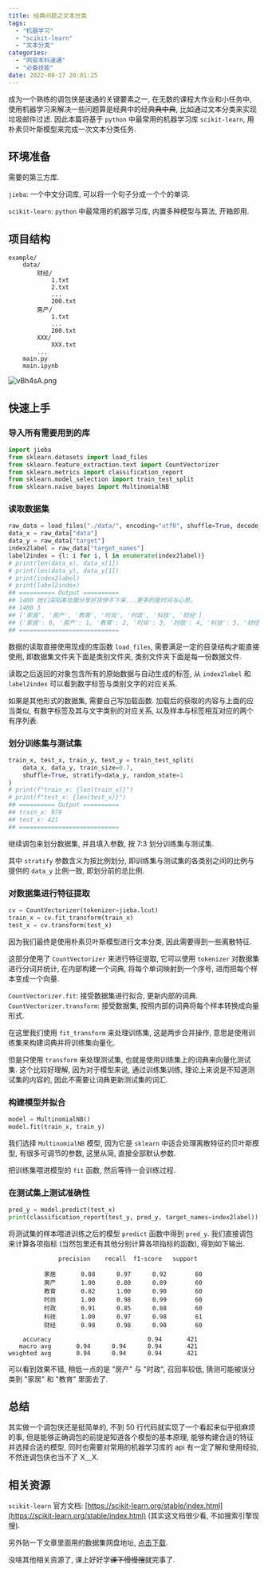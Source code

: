 ```yaml
---
title: 经典问题之文本分类
tags:
  - "机器学习"
  - "scikit-learn"
  - "文本分类"
categories:
  - "网安本科速通"
  - "必备技能"
date: 2022-08-17 20:01:25
---
```


成为一个熟练的调包侠是速通的关键要素之一, 在无数的课程大作业和小任务中, 使用机器学习来解决一些问题算是经典中的经典~~典中典~~, 比如通过文本分类来实现垃圾邮件过滤. 因此本篇将基于 `python` 中最常用的机器学习库 `scikit-learn`, 用朴素贝叶斯模型来完成一次文本分类任务.

<!-- more -->

## 环境准备

需要的第三方库.

`jieba`: 一个中文分词库, 可以将一个句子分成一个个的单词.

`scikit-learn`: `python` 中最常用的机器学习库, 内置多种模型与算法, 开箱即用.

## 项目结构

```plain
example/
    data/
        财经/
            1.txt
            2.txt
            ...
            200.txt
        房产/
            1.txt
            ...
            200.txt
        XXX/
            XXX.txt
        ...
    main.py
    main.ipynb
```

![vBh4sA.png](https://s1.ax1x.com/2022/08/17/vBh4sA.png)

## 快速上手

### 导入所有需要用到的库

```python
import jieba
from sklearn.datasets import load_files
from sklearn.feature_extraction.text import CountVectorizer
from sklearn.metrics import classification_report
from sklearn.model_selection import train_test_split
from sklearn.naive_bayes import MultinomialNB
```

### 读取数据集

```python
raw_data = load_files("./data/", encoding="utf8", shuffle=True, decode_error="ignore", random_state=1)
data_x = raw_data["data"]
data_y = raw_data["target"]
index2label = raw_data["target_names"]
label2index = {l: i for i, l in enumerate(index2label)}
# print(len(data_x), data_x[1])
# print(len(data_y), data_y[1])
# print(index2label)
# print(label2index)
## ========== Output ==========
## 1400 她们深陷美妆圈分享好货停不下来...更多的是时间与心思。
## 1400 3
## ['家居', '房产', '教育', '时尚', '时政', '科技', '财经']
## {'家居': 0, '房产': 1, '教育': 2, '时尚': 3, '时政': 4, '科技': 5, '财经': 6}
## ============================
```

数据的读取直接使用现成的库函数 `load_files`, 需要满足一定的目录结构才能直接使用, 即数据集文件夹下面是类别文件夹, 类别文件夹下面是每一份数据文件.

读取之后返回的对象包含所有的原始数据与自动生成的标签, 从 `index2label` 和 `label2index` 可以看到数字标签与类别文字的对应关系.

如果是其他形式的数据集, 需要自己写加载函数. 加载后的获取的内容与上面的应当类似, 有数字标签及其与文字类别的对应关系, 以及样本与标签相互对应的两个有序列表.

### 划分训练集与测试集

```python
train_x, test_x, train_y, test_y = train_test_split(
    data_x, data_y, train_size=0.7,
    shuffle=True, stratify=data_y, random_state=1
)
# print(f"train_x: {len(train_x)}")
# print(f"test_x: {len(test_x)}")
## ========== Output ==========
## train_x: 979
## test_x: 421
## ============================
```

继续调包来划分数据集, 并且填入参数, 按 7:3 划分训练集与测试集.

其中 `stratify` 参数含义为按比例划分, 即训练集与测试集的各类别之间的比例与提供的 `data_y` 比例一致, 即划分前的总比例.

### 对数据集进行特征提取

```python
cv = CountVectorizer(tokenizer=jieba.lcut)
train_x = cv.fit_transform(train_x)
test_x = cv.transform(test_x)
```

因为我们最终是使用朴素贝叶斯模型进行文本分类, 因此需要得到一些离散特征.

这部分使用了 `CountVectorizer` 来进行特征提取, 它可以使用 `tokenizer` 对数据集进行分词并统计, 在内部构建一个词典, 将每个单词映射到一个序号, 进而把每个样本变成一个向量.

`CountVectorizer.fit`: 接受数据集进行拟合, 更新内部的词典.
`CountVectorizer.transform`: 接受数据集, 按照内部的词典将每个样本转换成向量形式.

在这里我们使用 `fit_transform` 来处理训练集, 这是两步合并操作, 意思是使用训练集来构建词典并将训练集向量化.

但是只使用 `transform` 来处理测试集, 也就是使用训练集上的词典来向量化测试集. 这个比较好理解, 因为对于模型来说, 通过训练集训练, 理论上来说是不知道测试集的内容的, 因此不需要让词典更新测试集的词汇.

### 构建模型并拟合

```python
model = MultinomialNB()
model.fit(train_x, train_y)
```

我们选择 `MultinomialNB` 模型, 因为它是 `sklearn` 中适合处理离散特征的贝叶斯模型, 有很多可调节的参数, 这里从简, 直接全部默认参数.

把训练集喂进模型的 `fit` 函数, 然后等待一会训练过程.

### 在测试集上测试准确性

```python
pred_y = model.predict(test_x)
print(classification_report(test_y, pred_y, target_names=index2label))
```

将测试集的样本喂进训练之后的模型 `predict` 函数中得到 `pred_y`. 我们直接调包来计算各项指标 (当然包里还有其他分别计算各项指标的函数), 得到如下输出.

```plain
              precision    recall  f1-score   support

          家居       0.88      0.97      0.92        60
          房产       1.00      0.80      0.89        60
          教育       0.82      1.00      0.90        60
          时尚       1.00      0.98      0.99        60
          时政       0.91      0.85      0.88        60
          科技       1.00      0.97      0.98        61
          财经       0.98      0.98      0.98        60

    accuracy                           0.94       421
   macro avg       0.94      0.94      0.94       421
weighted avg       0.94      0.94      0.94       421
```

可以看到效果不错, 稍低一点的是 "房产" 与 "时政", 召回率较低, 猜测可能被误分类到 "家居" 和 "教育" 里面去了.

## 总结

其实做一个调包侠还是挺简单的, 不到 50 行代码就实现了一个看起来似乎挺麻烦的事, 但是能够正确调包的前提是知道各个模型的基本原理, 能够构建合适的特征并选择合适的模型, 同时也需要对常用的机器学习库的 api 有一定了解和使用经验, 不然连调包侠也当不了 X﹏X.

## 相关资源

`scikit-learn` 官方文档: [https://scikit-learn.org/stable/index.html](https://scikit-learn.org/stable/index.html) (其实这文档很少看, 不如搜索引擎现搜).

另外贴一下文章里面用的数据集网盘地址, [点击下载](https://ww-rm.lanzout.com/iTvKz09pcq8b).

没啥其他相关资源了, 课上好好学~~课下慢慢搜~~就完事了.
